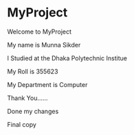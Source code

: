 # MyProject

Welcome to MyProject

My name is Munna Sikder

I Studied at the Dhaka Polytechnic Institue

My Roll is 355623

My Department is Computer

Thank You......


Done my changes

Final copy

